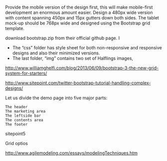 Provide the mobile version of the design first, this will make mobile-first development an enormous amount easier. Design a 480px wide version with content spanning 450px and 15px gutters down both sides.
The tablet mock-up should be 768px wide and designed using the Bootstrap grid template.


 download bootstrap.zip from their official github page. I
 
*  The “css” folder has style sheet for both non-responsive and responsive designs and also their minimized versions.
* The last folder, “img” contains two set of Halflings images,

http://www.williamghelfi.com/blog/2013/06/09/bootstrap-3-the-new-grid-system-for-starters/


http://www.sitepoint.com/twitter-bootstrap-tutorial-handling-complex-designs/

Let us divide the demo page into five major parts:

    The header
    The marketing area
    The leftside bar
    The contents area
    The footer

sitepoint5

Grid optios


http://www.agilemodeling.com/essays/modelingTechniques.htm
